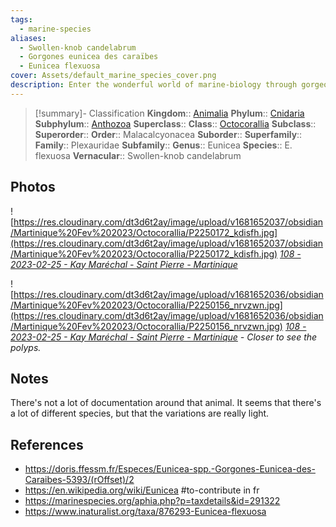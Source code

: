 ```yaml
---
tags:
  - marine-species
aliases:
  - Swollen-knob candelabrum
  - Gorgones eunicea des caraïbes
  - Eunicea flexuosa
cover: Assets/default_marine_species_cover.png
description: Enter the wonderful world of marine-biology through gorgeous underwater pictures of marine animals. Corals are animals from the Cnidaria phylum, which is the phylum that encompasses jellyfishes, gorgonians, and corals.
---
```

> [!summary]- Classification
**Kingdom**:: [Animalia](Animalia.md)
**Phylum**:: [Cnidaria](Cnidaria.md)
**Subphylum**:: [Anthozoa](Anthozoa.md)
**Superclass**::
**Class**:: [Octocorallia](Octocorallia.md)
**Subclass**::
**Superorder**::
**Order**:: Malacalcyonacea
**Suborder**::
**Superfamily**::
**Family**:: Plexauridae
**Subfamily**::
**Genus**:: Eunicea
**Species**:: E. flexuosa
**Vernacular**:: Swollen-knob candelabrum

## Photos
![https://res.cloudinary.com/dt3d6t2ay/image/upload/v1681652037/obsidian/Martinique%20Fev%202023/Octocorallia/P2250172_kdisfh.jpg](https://res.cloudinary.com/dt3d6t2ay/image/upload/v1681652037/obsidian/Martinique%20Fev%202023/Octocorallia/P2250172_kdisfh.jpg)
*[108 - 2023-02-25 - Kay Maréchal - Saint Pierre - Martinique](108%20-%202023-02-25%20-%20Kay%20Maréchal%20-%20Saint%20Pierre%20-%20Martinique.md)*

![https://res.cloudinary.com/dt3d6t2ay/image/upload/v1681652036/obsidian/Martinique%20Fev%202023/Octocorallia/P2250156_nrvzwn.jpg](https://res.cloudinary.com/dt3d6t2ay/image/upload/v1681652036/obsidian/Martinique%20Fev%202023/Octocorallia/P2250156_nrvzwn.jpg)
*[108 - 2023-02-25 - Kay Maréchal - Saint Pierre - Martinique](108%20-%202023-02-25%20-%20Kay%20Maréchal%20-%20Saint%20Pierre%20-%20Martinique.md) - Closer to see the polyps.*

## Notes
There's not a lot of documentation around that animal. It seems that there's a lot of different species, but that the variations are really light. 

## References
- https://doris.ffessm.fr/Especes/Eunicea-spp.-Gorgones-Eunicea-des-Caraibes-5393/(rOffset)/2
- https://en.wikipedia.org/wiki/Eunicea #to-contribute in fr
- https://marinespecies.org/aphia.php?p=taxdetails&id=291322
- https://www.inaturalist.org/taxa/876293-Eunicea-flexuosa